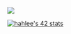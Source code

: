 <img src="https://capsule-render.vercel.app/api?type=waving&color=timeGradient&height=300&section=header&text=Madylin's%20Github&fontSize=90" />

<a href="https://github.com/JaeSeoKim/badge42"><img src="https://badge42.vercel.app/api/v2/cl9milfi800260glj79netn95/stats?cursusId=21&coalitionId=88" alt="hahlee's 42 stats" /></a>
